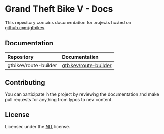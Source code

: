 # Grand Theft Bike V - Docs

This repository contains documentation for projects hosted on [github.com/gtbikev](https://github.com/gtbikev).

## Documentation

| Repository            | Documentation                                                                                |
| :-------------------- | :------------------------------------------------------------------------------------------- |
| gtbikev/route-builder | [gtbikev/route-builder](https://github.com/gtbikev/docs/blob/master/route-builder/INDEX.md) |

## Contributing
You can participate in the project by reviewing the documentation and make pull requests for anything from typos to new content.

## License
Licensed under the [MIT](https://github.com/gtbikev/docs/blob/master/LICENSE.md) license.